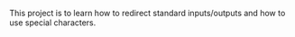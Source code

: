 This project is to learn how to redirect standard inputs/outputs and how to use special characters.
